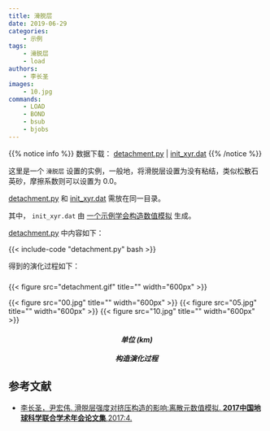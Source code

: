 ```yaml
---
title: 滑脱层
date: 2019-06-29
categories:
    - 示例
tags:
    - 滑脱层
    - load
authors:
    - 李长圣
images:
    - 10.jpg
commands:
    - LOAD
    - BOND
    - bsub
    - bjobs
---
```


{{% notice info %}}
数据下载：
[detachment.py](detachment.py) | [init_xyr.dat](init_xyr.dat)
{{% /notice %}}


这里是一个 `滑脱层` 设置的实例，一般地，将滑脱层设置为没有粘结，类似松散石英砂，摩擦系数则可以设置为 0.0。

[detachment.py](detachment.py) 和 [init_xyr.dat](init_xyr.dat) 需放在同一目录。

其中， `init_xyr.dat` 由 [一个示例学会构造数值模拟](/example/ex1_push/) 生成。

 [detachment.py](detachment.py) 中内容如下：

{{< include-code "detachment.py" bash >}}

得到的演化过程如下：

<h5></h5>
{{< figure src="detachment.gif" title="" width="600px" >}}

{{< figure src="00.jpg" title="" width="600px" >}}
{{< figure src="05.jpg" title="" width="600px" >}}
{{< figure src="10.jpg" title="" width="600px" >}}

<center><h5>单位 (km)<br><br>构造演化过程</h5></center>

## 参考文献

- [李长圣，尹宏伟. 滑脱层强度对挤压构造的影响:离散元数值模拟. **2017中国地球科学联合学术年会论文集**,2017:4. ](http://t.cn/E6k57Mg)

